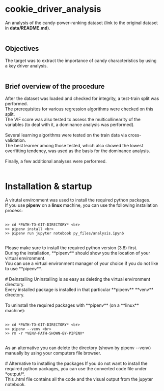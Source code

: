 # cookie_driver_analysis
An analysis of the candy-power-ranking dataset (link to the original dataset in **data/README.md**). <br>
<br>
## Objectives
The target was to extract the importance of candy characteristics by using a key driver analysis. <br>
<br>
## Brief overview of the procedure
After the dataset was loaded and checked for integrity, a test-train split was performed. <br>
The prerequisites for various regression algorithms were checked on this split. <br>
The VIF score was also tested to assess the multicollinearity of the variables (to deal with it, a dominance analysis was performed). <br>
<br>
Several learning algorithms were tested on the train data via cross-validation. <br>
The best learner among those tested, which also showed the lowest overfitting tendency, was used as the basis for the dominance analysis. <br>
<br>
Finally, a few additional analyses were performed. <br>
<br>
# Installation & startup
A virutal environment was used to install the required python packages. <br>
If you use **pipenv** on a **linux** machine, you can use the following installation process: <br>
<br>

```
>> cd *PATH-TO-GIT-DIRECTORY* <br>
>> pipenv install <br>
>> pipenv run jupyter notebook py_files/analysis.ipynb
```

<br>
Please make sure to install the required python version (3.8) first. <br>
During the installation, **pipenv** should show you the location of your virtual environment. <br>
You can use a virtual environment manager of your choice if you do not like to use **pipenv**. <br>
<br>
# Deinstalling
Uninstalling is as easy as deleting the virtual environment directory.<br>
Every installed package is installed in that particular **pipenv** **venv** directory.<br>
<br>
To uninstall the required packages with **pipenv** (on a **linux** machine):<br>
<br>

```
>> cd *PATH-TO-GIT-DIRECTORY* <br>
>> pipenv --venv <br>
>> rm -r *VENV-PATH-SHOWN-BY-PIPENV*
```

<br>
As an alternative you can delete the directory (shown by pipenv --venv) manually by using your computers file browser.<br>
<br>
# Alternative to installing the packages
If you do not want to install the required python packages, you can use the converted code file under *output/*.<br>
This .html file contains all the code and the visual output from the jupyter notebook.<br>
